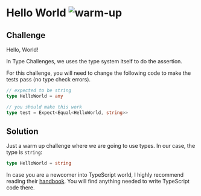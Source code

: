 <h1>Hello World <img src="https://img.shields.io/badge/-warm--up-teal" alt="warm-up"/> </h1>

## Challenge

Hello, World!

In Type Challenges, we uses the type system itself to do the assertion. 

For this challenge, you will need to change the following code to make the tests pass (no type check errors).

```ts
// expected to be string
type HelloWorld = any
```

```ts
// you should make this work
type test = Expect<Equal<HelloWorld, string>>
```

## Solution

Just a warm up challenge where we are going to use types.
In our case, the type is `string`:

```ts
type HelloWorld = string
```

In case you are a newcomer into TypeScript world, I highly recommend reading their [handbook](https://www.typescriptlang.org/docs/handbook/intro.html).
You will find anything needed to write TypeScript code there.
